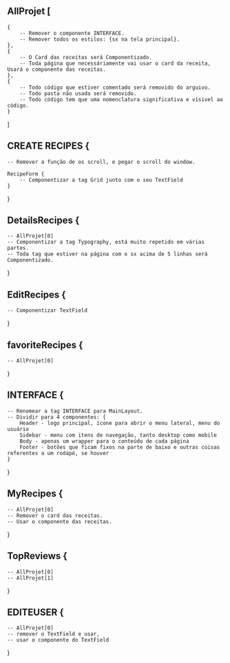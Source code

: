 ## AllProjet [
    {   
        -- Remover o componente INTERFACE.
        -- Remover todos os estilos: {sx na tela principal}.
    },
    {   
        -- O Card das receitas será Componentizado.
        -- Toda página que necessáriamente vai usar o card da receita, Usará o componente das receitas.
    },
    {
        -- Todo código que estiver comentado será removido do arguivo.
        -- Todo pasta não usada será removido.
        -- Todo código tem que uma nomenclatura significativa e vísivel ao código.
    }
]

## CREATE RECIPES {
    -- Remover a função de os scroll, e pegar o scroll do window.

    RecipeForm {
        -- Componentizar a tag Grid junto com o seu TextField
    }
}

## DetailsRecipes {
    -- AllProjet[0]
    -- Componentizar a tag Typography, está muito repetido em várias partes.
    -- Toda tag que estiver na página com o sx acima de 5 linhas será Componentizado.
}

## EditRecipes {
    -- Componentizar TextField
}

## favoriteRecipes {
    -- AllProjet[0]
}

## INTERFACE {
    -- Renomear a tag INTERFACE para MainLayout.
    -- Dividir para 4 componentes: {
        Header - logo principal, ícone para abrir o menu lateral, menu do usuário
        Sidebar - menu com itens de navegação, tanto desktop como mobile
        Body - apenas um wrapper para o conteúdo de cada página
        Footer - botões que ficam fixos na parte de baixo e outras coisas referentes a um rodapé, se houver
    }
}
## MyRecipes {
    -- AllProjet[0]
    -- Remover o card das receitas.
    -- Usar o componente das receitas.
}
## TopReviews {
    -- AllProjet[0]
    -- AllProjet[1]
}
## EDITEUSER {
    -- AllProjet[0]
    -- remover o TextField e usar,
    -- usar o componente do TextField
}
